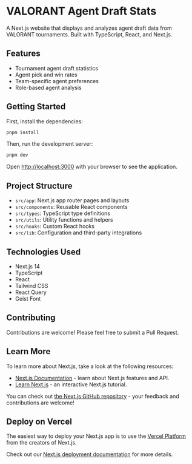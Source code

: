 # VALORANT Agent Draft Stats

A Next.js website that displays and analyzes agent draft data from VALORANT tournaments. Built with TypeScript, React, and Next.js.

## Features

- Tournament agent draft statistics
- Agent pick and win rates
- Team-specific agent preferences
- Role-based agent analysis

## Getting Started

First, install the dependencies:

```bash
pnpm install
```

Then, run the development server:

```bash
pnpm dev
```

Open [http://localhost:3000](http://localhost:3000) with your browser to see the application.

## Project Structure

- `src/app`: Next.js app router pages and layouts
- `src/components`: Reusable React components
- `src/types`: TypeScript type definitions
- `src/utils`: Utility functions and helpers
- `src/hooks`: Custom React hooks
- `src/lib`: Configuration and third-party integrations

## Technologies Used

- Next.js 14
- TypeScript
- React
- Tailwind CSS
- React Query
- Geist Font

## Contributing

Contributions are welcome! Please feel free to submit a Pull Request.

## Learn More

To learn more about Next.js, take a look at the following resources:

- [Next.js Documentation](https://nextjs.org/docs) - learn about Next.js features and API.
- [Learn Next.js](https://nextjs.org/learn) - an interactive Next.js tutorial.

You can check out [the Next.js GitHub repository](https://github.com/vercel/next.js) - your feedback and contributions are welcome!

## Deploy on Vercel

The easiest way to deploy your Next.js app is to use the [Vercel Platform](https://vercel.com/new?utm_medium=default-template&filter=next.js&utm_source=create-next-app&utm_campaign=create-next-app-readme) from the creators of Next.js.

Check out our [Next.js deployment documentation](https://nextjs.org/docs/app/building-your-application/deploying) for more details.
